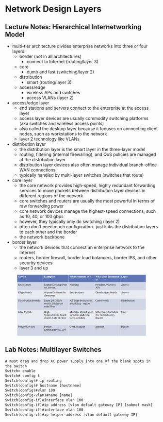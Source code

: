 # Network Design Layers

## Lecture Notes: Hierarchical Internetworking Model

* multi-tier architecture divides enterprise networks into three or four layers:
  * border (not in all architectures)
    * connect to Internet (routing/layer 3)
  * core
    * dumb and fast (switching/layer 2)
  * distribution
    * smart (routing/layer 3)
  * access/edge
    * wireless APs and switches
    * access VLANs (layer 2)
* access/edge layer
  * end stations and servers connect to the enterprise at the access layer
  * access layer devices are usually commodity switching platforms (aka switches and wireless access points)
  * also called the desktop layer because it focuses on connecting client nodes, such as workstations to the network
  * layer 2 technology like VLANs
* distribution layer
  * the distribution layer is the smart layer in the three-layer model
  * routing, filtering (internal firewalling), and QoS policies are managed at the distribution layer
  * distribution layer devices also often manage individual branch-office WAN connections
  * typically handled by multi-layer switches (switches that route)
* core layer
  * the core network provides high-speed, highly redundant forwarding services to move packets between distribution layer devices in different regions of the network
  * core switches and routers are usually the most powerful in terms of raw forwarding power
  * core network devices manage the highest-speed connections, such as 10, 40, or 100 gbps
  * however, they typically only do switching (layer 2)
  * often don't need much configuration- just links the distribution layers to each other and the border
  * the network backbone
* border layer
  * the network devices that connect an enterprise network to the Internet
  * routers, border firewall, border load balancers, border IPS, and other security devices
  * layer 3 and up

<figure><img src=".gitbook/assets/{6558C616-AA77-49CC-9E1D-06E0C40BFF20}.png" alt=""><figcaption></figcaption></figure>

## Lab Notes: Multilayer Switches

```
# must drag and drop AC power supply into one of the blank spots in the switch
Switch> enable
Switch# config t
Switch(config)# ip routing
Switch(config)# hostname [hostname]
Switch(config)#vlan 100
Switch(config-vlan)#name [name]
Switch(config-if)#interface vlan 100
Switch(config-if)#ip address [vlan default gateway IP] [subnet mask]
Switch(config-if)#interface vlan 100
Switch(config-if)#ip helper-address [vlan default gateway IP]
```
